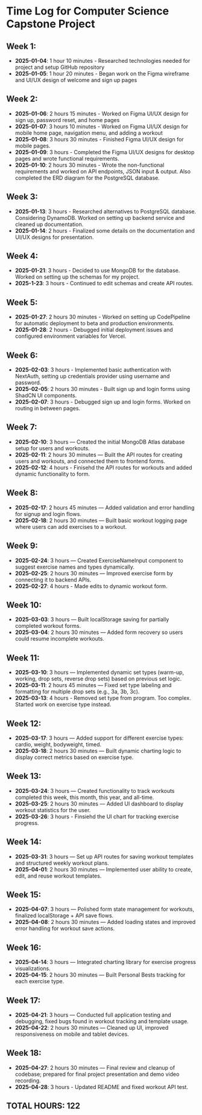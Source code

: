 # Time Log for Computer Science Capstone Project

## Week 1:
- **2025-01-04**: 1 hour 10 minutes - Researched technologies needed for project and setup GitHub repository
- **2025-01-05**: 1 hour 20 minutes - Began work on the Figma wireframe and UI/UX design of welcome and sign up pages

## Week 2:
- **2025-01-06**: 2 hours 15 minutes - Worked on Figma UI/UX design for sign up, password reset, and home pages
- **2025-01-07**: 3 hours 10 minutes - Worked on Figma UI/UX design for mobile home page, navigation menu, and adding a workout
- **2025-01-08**: 3 hours 30 minutes - Finished Figma UI/UX design for mobile pages.
- **2025-01-09**: 3 hours - Completed the Figma UI/UX designs for desktop pages and wrote functional requirements.
- **2025-01-10**: 2 hours 30 minutes - Wrote the non-functional requirements and worked on API endpoints, JSON input & output. Also completed the ERD diagram for the PostgreSQL database.

## Week 3:
- **2025-01-13**: 3 hours - Researched alternatives to PostgreSQL database. Considering DynamoDB. Worked on setting up backend service and cleaned up documentation.
- **2025-01-14**: 2 hours - Finalized some details on the documentation and UI/UX designs for presentation.

## Week 4:
- **2025-01-21**: 3 hours - Decided to use MongoDB for the database. Worked on setting up the schemas for my project.
- **2025-1-23**: 3 hours - Continued to edit schemas and create API routes.

## Week 5:
- **2025-01-27**: 2 hours 30 minutes - Worked on setting up CodePipeline for automatic deployment to beta and production environments.
- **2025-01-28**: 2 hours - Debugged initial deployment issues and configured environment variables for Vercel.

## Week 6:
- **2025-02-03**: 3 hours - Implemented basic authentication with NextAuth, setting up credentials provider using username and password.
- **2025-02-05**: 2 hours 30 minutes - Built sign up and login forms using ShadCN UI components.
- **2025-02-07**: 3 hours - Debugged sign up and login forms. Worked on routing in between pages.

## Week 7:
- **2025-02-10**: 3 hours — Created the initial MongoDB Atlas database setup for users and workouts.
- **2025-02-11**: 2 hours 30 minutes — Built the API routes for creating users and workouts, and connected them to frontend forms.
- **2025-02-12**: 4 hours - Finisehd the API routes for workouts and added dynamic functionality to form.

## Week 8:
- **2025-02-17**: 2 hours 45 minutes — Added validation and error handling for signup and login flows.
- **2025-02-18**: 2 hours 30 minutes — Built basic workout logging page where users can add exercises to a workout.

## Week 9:
- **2025-02-24**: 3 hours — Created ExerciseNameInput component to suggest exercise names and types dynamically.
- **2025-02-25**: 2 hours 30 minutes — Improved exercise form by connecting it to backend APIs.
- **2025-02-27**: 4 hours - Made edits to dynamic workout form.

## Week 10:
- **2025-03-03**: 3 hours — Built localStorage saving for partially completed workout forms.
- **2025-03-04**: 2 hours 30 minutes — Added form recovery so users could resume incomplete workouts.

## Week 11:
- **2025-03-10**: 3 hours — Implemented dynamic set types (warm-up, working, drop sets, reverse drop sets) based on previous set logic.
- **2025-03-11**: 2 hours 45 minutes — Fixed set type labeling and formatting for multiple drop sets (e.g., 3a, 3b, 3c).
- **2025-03-13**: 4 hours - Removed set type from program. Too complex. Started work on exercise type instead.

## Week 12:
- **2025-03-17**: 3 hours — Added support for different exercise types: cardio, weight, bodyweight, timed.
- **2025-03-18**: 2 hours 30 minutes — Built dynamic charting logic to display correct metrics based on exercise type.

## Week 13:
- **2025-03-24**: 3 hours — Created functionality to track workouts completed this week, this month, this year, and all-time.
- **2025-03-25**: 2 hours 30 minutes — Added UI dashboard to display workout statistics for the user.
- **2025-03-26**: 3 hours - Finsiehd the UI chart for tracking exercise progress.

## Week 14:
- **2025-03-31**: 3 hours — Set up API routes for saving workout templates and structured weekly workout plans.
- **2025-04-01**: 2 hours 30 minutes — Implemented user ability to create, edit, and reuse workout templates.

## Week 15:
- **2025-04-07**: 3 hours — Polished form state management for workouts, finalized localStorage + API save flows.
- **2025-04-08**: 2 hours 30 minutes — Added loading states and improved error handling for workout save actions.

## Week 16:
- **2025-04-14**: 3 hours — Integrated charting library for exercise progress visualizations.
- **2025-04-15**: 2 hours 30 minutes — Built Personal Bests tracking for each exercise type.

## Week 17:
- **2025-04-21**: 3 hours — Conducted full application testing and debugging, fixed bugs found in workout tracking and template usage.
- **2025-04-22**: 2 hours 30 minutes — Cleaned up UI, improved responsiveness on mobile and tablet devices.

## Week 18:
- **2025-04-27**: 2 hours 30 minutes — Final review and cleanup of codebase; prepared for final project presentation and demo video recording.
- **2025-04-28**: 3 hours - Updated README and fixed workout API test.

## TOTAL HOURS: 122
